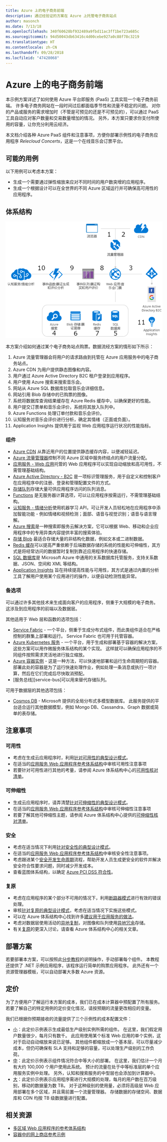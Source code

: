 ```yaml
---
title: Azure 上的电子商务前端
description: 通过经验证的方案在 Azure 上托管电子商务站点
author: masonch
ms.date: 7/13/18
ms.openlocfilehash: 340f60628bf932489a9fbd11ac3ff1be723a685c
ms.sourcegitcommit: 94d50043db63416c4d00cebe927a0c88f78c3219
ms.translationtype: HT
ms.contentlocale: zh-CN
ms.lasthandoff: 09/28/2018
ms.locfileid: "47428068"
---
```

# <a name="e-commerce-frontend-on-azure"></a>Azure 上的电子商务前端

本示例方案详述了如何使用 Azure 平台即服务 (PaaS) 工具实现一个电子商务前端。 许多电子商务网站在一段时间过后都面临季节性和流量不稳定的问题。 对你的产品或服务的需求增加时（不管是可预见的还是不可预见的），可以通过 PaaS 工具自动应对客户数量和交易数量增加的情况。 另外，本方案只要求你支付所使用的容量，让你充分利用云经济。

本文档介绍各种 Azure PaaS 组件和注意事项，方便你部署示例性的电子商务应用程序 *Relecloud Concerts*，这是一个在线音乐会订票平台。

## <a name="potential-use-cases"></a>可能的用例

以下用例可以考虑本方案：

* 生成一个需要通过弹性缩放来应对不同时间的用户数突增的应用程序。
* 生成一个根据设计可以在全世界的不同 Azure 区域运行并可确保高可用性的应用程序。

## <a name="architecture"></a>体系结构

![适用于电子商务应用程序的示例性方案体系结构][architecture-diagram]

本方案介绍如何通过某个电子商务站点购票。数据流经方案的情形如下所示：

1. Azure 流量管理器会将用户的请求路由到托管在 Azure 应用服务中的电子商务站点。
2. Azure CDN 为用户提供静态图像和内容。
3. 用户通过 Azure Active Directory B2C 租户登录到应用程序。
4. 用户使用 Azure 搜索来搜索音乐会。
5. 网站从 Azure SQL 数据库拉取音乐会详细信息。 
6. 网站引用 Blob 存储中的已购票的图像。
7. 系统将数据库查询结果缓存在 Azure Redis 缓存中，以确保更好的性能。
8. 用户提交订票单和音乐会评价，系统将其放入队列中。
9. Azure Functions 处理订单付款和音乐会评价。
10. 认知服务对音乐会评价进行分析，确定其情绪（正面或负面）。
11. Application Insights 提供用于监视 Web 应用程序运行状况的性能指标。

### <a name="components"></a>组件

* [Azure CDN][docs-cdn] 从靠近用户的位置提供静态缓存内容，以便减轻延迟。
* [Azure 流量管理器][docs-traffic-manager]控制不同 Azure 区域中服务终结点的用户流量分配。
* [应用服务 - Web 应用][docs-webapps]托管的 Web 应用程序可以实现自动缩放和高可用性，不需管理基础结构。
* [Azure Active Directory - B2C][docs-b2c] 是一项标识管理服务，用于自定义和控制客户在应用程序中的注册、登录和管理配置文件的方式。
* [存储队列][docs-storage-queues]存储大量可供应用程序访问的队列消息。
* [Functions][docs-functions] 是无服务器计算选项，可以让应用程序按需运行，不需管理基础结构。
* [认知服务 - 情绪分析][docs-sentiment-analysis]使用机器学习 API，可让开发人员轻松地在应用程序中添加智能功能 - 例如情绪和视频检测；面部、语音与视觉识别；语音与语言理解。
* [Azure 搜索][docs-search]是一种搜索即服务云解决方案，它可以根据 Web、移动和企业应用程序中的专用异类内容提供丰富的搜索体验。
* [存储 Blob][docs-storage-blobs] 最适合存储大量的非结构化数据，例如文本或二进制数据。
* [Redis 缓存][docs-redis-cache]可以提高严重依赖于后端数据存储的系统的性能和可伸缩性，其方式是将经常访问的数据暂时复制到靠近应用程序的快速存储。
* [SQL 数据库][docs-sql-database]是 Microsoft Azure 中通用的关系数据库托管服务，支持关系数据、JSON、空间和 XML 等结构。
* [Application Insights][docs-application-insights] 旨在持续提高性能与可用性，其方式是通过内置的分析工具了解用户使用某个应用进行的操作，以便自动检测性能异常。

### <a name="alternatives"></a>备选项

可以通过许多其他技术来生成面向客户的应用程序，侧重于大规模的电子商务。 这涉及到应用程序的前端以及数据层。

其他适用于 Web 层和函数的选项包括：

* [Service Fabric][docs-service-fabric] - 一个平台，侧重于生成分布式组件，而此类组件适合在严格控制的群集上部署和运行。 Service Fabric 也可用于托管容器。
* [Azure Kubernetes 服务][docs-kubernetes-service] - 一个平台，用于生成和部署基于容器的解决方案，这些方案可以用作微服务体系结构的某个实现。 这样就可以确保应用程序的不同组件按照需求灵活地进行独立缩放。
* [Azure 容器实例][docs-container-instances] - 这是一种方法，可以快速地部署和运行生命周期短的容器。 部署此处的容器是为了运行快速处理作业，例如处理一条消息或执行一项计算，然后在它们完成后尽快取消预配。
* [服务总线][service-bus]可以用来替代存储队列。

可用于数据层的其他选项包括：

* [Cosmos DB][docs-cosmosdb] - Microsoft 提供的全局分布式多模型数据库。 此服务提供的平台适合运行其他数据模型，例如 Mongo DB、Cassandra、Graph 数据或简单的表存储。

## <a name="considerations"></a>注意事项

### <a name="availability"></a>可用性

* 考虑在生成云应用程序时，利用[针对可用性的典型设计模式][design-patterns-availability]。
* 在适当的[应用服务 Web 应用程序参考体系结构][app-service-reference-architecture]中审核可用性注意事项
* 若要针对可用性进行其他的考量，请参阅 Azure 体系结构中心的[可用性核对清单][availability]。

### <a name="scalability"></a>可伸缩性

* 生成云应用程序时，请弄清楚[针对可伸缩性的典型设计模式][design-patterns-scalability]。
* 在适当的[应用服务 Web 应用程序参考体系结构][app-service-reference-architecture]中审核可伸缩性注意事项
* 若要了解其他可伸缩性主题，请参阅 Azure 体系结构中心提供的[可伸缩性核对清单][scalability]。

### <a name="security"></a>安全

* 考虑在适当情况下利用[针对安全性的典型设计模式][design-patterns-security]。
* 在适当的[应用服务 Web 应用程序参考体系结构][app-service-reference-architecture]中审核安全性注意事项。
* 考虑跟进某个[安全开发生命周期][secure-development]流程，帮助开发人员生成更安全的软件并解决安全符合性要求问题，同时减少开发成本。
* 查看蓝图体系结构，以确定 [Azure PCI DSS 符合性][pci-dss-blueprint]。

### <a name="resiliency"></a>复原

* 考虑在应用程序的某个部分不可用的情况下，利用[断路器模式][circuit-breaker]进行有效的错误处理。
* 审核[针对复原的典型设计模式][design-patterns-resiliency]，考虑在适当情况下实施这些模式。
* 可以在 Azure 体系结构中心找到许多[建议用于应用服务的做法][resiliency-app-service]。
* 考虑对数据层使用活动的[异地复制][sql-geo-replication]，对图像和队列使用[异地冗余][storage-geo-redudancy]存储。
* 有关[复原][resiliency]的更深入讨论，请查看 Azure 体系结构中心的相关文章。

## <a name="deploy-the-scenario"></a>部署方案

若要部署本方案，可以按照此[分步教程][end-to-end-walkthrough]的说明操作，手动部署每个组件。 本教程还提供了 .NET 示例应用程序，该程序运行简单的购票应用程序。 此外还有一个资源管理器模板，可以自动部署大多数 Azure 资源。

## <a name="pricing"></a>定价

为了方便用户了解运行本方案的成本，我们已在成本计算器中预配置了所有服务。 若要了解自己的特定用例的定价变化情况，请按预期的流量更改相应的变量。

我们已根据你预期接收的流量提供了三个示例性的成本配置文件：

* [小][small-pricing]：此定价示例表示生成最低生产级别实例所需的组件。 在这里，我们假定用户数量很少，每月只有数千。 此应用使用某个标准 Web 应用的单个实例，这对于启动自动缩放来说已足够。 其他组件都缩放成一个基本层，可以尽量减少成本，但仍可确保有 SLA 支持和足够的容量，可以处理生产级别的工作负荷。
* [中][medium-pricing]：此定价示例表示组件情况符合中等大小的部署。 在这里，我们估计一个月有大约 100,000 个用户使用此系统。 预计的流量在处于中等标准层的单个应用服务实例中处理。 另外，认知和搜索服务的中型层也会添加到计算器中。
* [大][large-pricing]：此定价示例表示应用程序需进行大规模的处理，每月的用户数在百万级别，移动的数据量为数 TB。 对于这种级别的使用量，必须将高级层 Web 应用部署在多个区域，并且需前置一个流量管理器。 存储数据的存储空间、数据库和 CDN 均按 TB 级数据量进行配置。

## <a name="related-resources"></a>相关资源

* [多区域 Web 应用程序的参考体系结构][multi-region-web-app]
* [容器中的网上商店参考示例][microservices-ecommerce]

<!-- links -->
[small-pricing]: https://azure.com/e/90fbb6a661a04888a57322985f9b34ac
[medium-pricing]: https://azure.com/e/38d5d387e3234537b6859660db1c9973
[large-pricing]: https://azure.com/e/f07f99b6c3134803a14c9b43fcba3e2f
[app-service-reference-architecture]: ../../reference-architectures/app-service-web-app/basic-web-app.md
[architecture-diagram]: ./media/architecture-diagram-ecommerce-solution.png
[availability]: /azure/architecture/checklist/availability
[circuit-breaker]: /azure/architecture/patterns/circuit-breaker
[design-patterns-availability]: /azure/architecture/patterns/category/availability
[design-patterns-resiliency]: /azure/architecture/patterns/category/resiliency
[design-patterns-scalability]: /azure/architecture/patterns/category/performance-scalability
[design-patterns-security]: /azure/architecture/patterns/category/security
[docs-application-insights]: /azure/application-insights/app-insights-overview
[docs-b2c]: /azure/active-directory-b2c/active-directory-b2c-overview
[docs-cdn]: /azure/cdn/cdn-overview
[docs-container-instances]: /azure/container-instances/
[docs-kubernetes-service]: /azure/aks/
[docs-cosmosdb]: /azure/cosmos-db/
[docs-functions]: /azure/azure-functions/functions-overview
[docs-redis-cache]: /azure/redis-cache/cache-overview
[docs-search]: /azure/search/search-what-is-azure-search
[docs-service-fabric]: /azure/service-fabric/
[docs-sentiment-analysis]: /azure/cognitive-services/welcome
[docs-sql-database]: /azure/sql-database/sql-database-technical-overview
[docs-storage-blobs]: /azure/storage/blobs/storage-blobs-introduction
[docs-storage-queues]: /azure/storage/queues/storage-queues-introduction
[docs-traffic-manager]: /azure/traffic-manager/traffic-manager-overview
[docs-webapps]: /azure/app-service/app-service-web-overview
[end-to-end-walkthrough]: https://github.com/Azure/fta-customerfacingapps/tree/master/ecommerce/articles
[microservices-ecommerce]: https://github.com/dotnet-architecture/eShopOnContainers
[multi-region-web-app]: /azure/architecture/reference-architectures/app-service-web-app/multi-region
[pci-dss-blueprint]: /azure/security/blueprints/payment-processing-blueprint
[resiliency-app-service]: /azure/architecture/checklist/resiliency-per-service#app-service
[resiliency]: /azure/architecture/checklist/resiliency
[scalability]: /azure/architecture/checklist/scalability
[secure-development]: https://www.microsoft.com/en-us/SDL/process/design.aspx
[sql-geo-replication]: /azure/sql-database/sql-database-geo-replication-overview
[storage-geo-redudancy]: /azure/storage/common/storage-redundancy-grs
